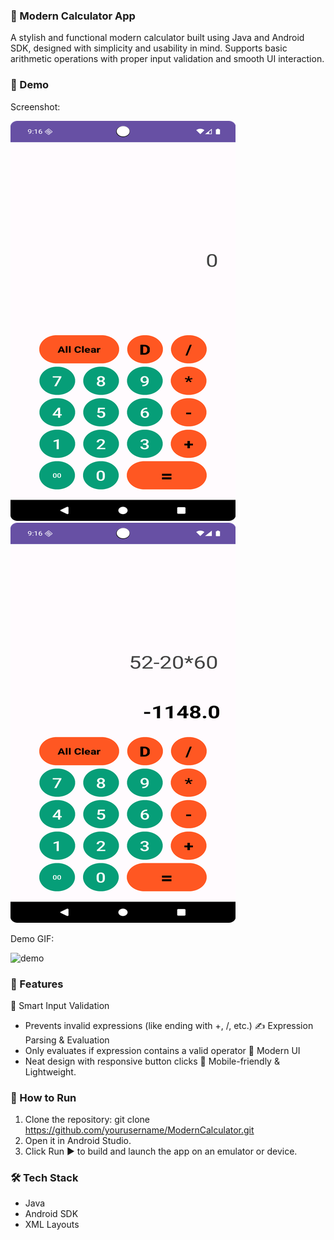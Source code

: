 ### 🧮 Modern Calculator App
A stylish and functional modern calculator built using Java and Android SDK, designed with simplicity and usability in mind.
Supports basic arithmetic operations with proper input validation and smooth UI interaction.


### 📸 Demo
Screenshot:

![Calculator UI](assets/Screenshot_1.png)
![Calculation UI](assets/Screenshot_2.png)

Demo GIF:

![demo](https://github.com/user-attachments/assets/3048c467-4933-4a79-ab35-55b53be2aee5)


### 🚀 Features
🧠 Smart Input Validation
  - Prevents invalid expressions (like ending with +, /, etc.)
✍️ Expression Parsing & Evaluation
  - Only evaluates if expression contains a valid operator
🎨 Modern UI
  - Neat design with responsive button clicks
📱 Mobile-friendly & Lightweight.


### 🔧 How to Run
1. Clone the repository:
git clone https://github.com/yourusername/ModernCalculator.git
2. Open it in Android Studio.
3. Click Run ▶️ to build and launch the app on an emulator or device.


### 🛠️ Tech Stack
- Java
- Android SDK
- XML Layouts
